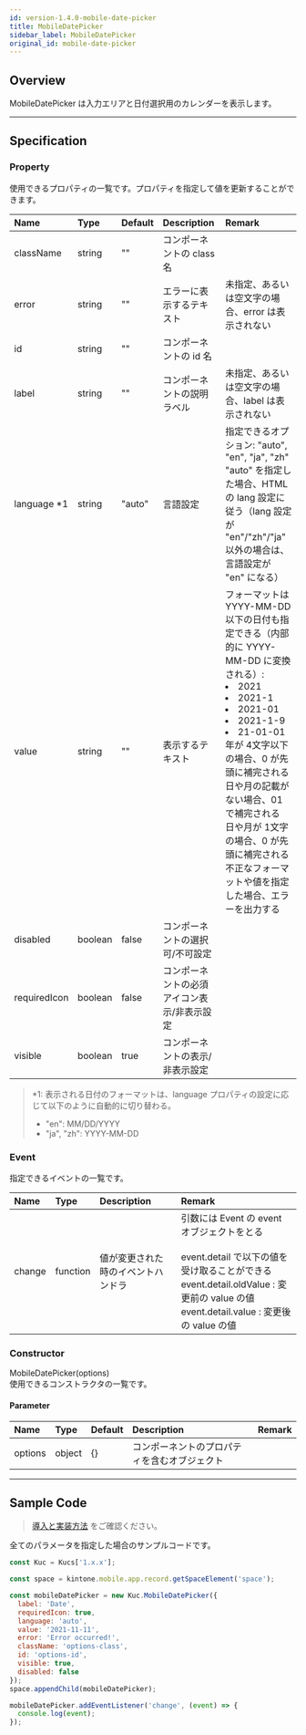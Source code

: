 ```yaml
---
id: version-1.4.0-mobile-date-picker
title: MobileDatePicker
sidebar_label: MobileDatePicker
original_id: mobile-date-picker
---
```


## Overview

MobileDatePicker は入力エリアと日付選択用のカレンダーを表示します。

<div class="sample-container" id="mobile-date-picker">
  <div id="sample-container__components"></div>
</div>
<script src="/js/samples/mobile/mobile-date-picker.js"></script>

---

## Specification

### Property

使用できるプロパティの一覧です。プロパティを指定して値を更新することができます。

| Name | Type | Default | Description | Remark |
| :--- | :--- | :--- | :--- | :--- |
| className | string | ""  | コンポーネントの class 名 | |
| error | string | ""  | エラーに表示するテキスト | 未指定、あるいは空文字の場合、error は表示されない |
| id | string | ""  | コンポーネントの id 名 | |
| label | string | ""  | コンポーネントの説明ラベル | 未指定、あるいは空文字の場合、label は表示されない |
| language *1 | string | "auto"  | 言語設定 | 指定できるオプション: "auto", "en", "ja", "zh"<br>"auto" を指定した場合、HTML の lang 設定に従う（lang 設定が "en"/"zh"/"ja" 以外の場合は、言語設定が "en" になる） |
| value | string | ""  | 表示するテキスト | フォーマットは YYYY-MM-DD<br>以下の日付も指定できる（内部的に YYYY-MM-DD に変換される）:<li>2021</li><li>2021-1</li><li>2021-01</li><li>2021-1-9</li><li>21-01-01</li>年が 4文字以下の場合、0 が先頭に補完される<br>日や月の記載がない場合、01 で補完される<br>日や月が 1文字の場合、0 が先頭に補完される<br>不正なフォーマットや値を指定した場合、エラーを出力する |
| disabled | boolean | false | コンポーネントの選択可/不可設定 | |
| requiredIcon | boolean | false | コンポーネントの必須アイコン表示/非表示設定 | |
| visible | boolean | true | コンポーネントの表示/非表示設定 | |

> *1: 表示される日付のフォーマットは、language プロパティの設定に応じて以下のように自動的に切り替わる。
>
> - "en": MM/DD/YYYY
> - "ja", "zh": YYYY-MM-DD

### Event

指定できるイベントの一覧です。

| Name | Type | Description | Remark |
| :--- | :--- | :--- | :--- |
| change | function | 値が変更された時のイベントハンドラ | 引数には Event の event オブジェクトをとる<br><br>event.detail で以下の値を受け取ることができる<br>event.detail.oldValue : 変更前の value の値<br>event.detail.value : 変更後の value の値 |

### Constructor

MobileDatePicker(options)<br>
使用できるコンストラクタの一覧です。

#### Parameter

| Name | Type | Default | Description | Remark |
| :--- | :--- | :--- | :--- | :--- |
| options  | object | {} | コンポーネントのプロパティを含むオブジェクト |  |

---

## Sample Code
>[導入と実装方法](../../getting-started/quick-start.md#installation) をご確認ください。

全てのパラメータを指定した場合のサンプルコードです。

```javascript
const Kuc = Kucs['1.x.x'];

const space = kintone.mobile.app.record.getSpaceElement('space');

const mobileDatePicker = new Kuc.MobileDatePicker({
  label: 'Date',
  requiredIcon: true,
  language: 'auto',
  value: '2021-11-11',
  error: 'Error occurred!',
  className: 'options-class',
  id: 'options-id',
  visible: true,
  disabled: false
});
space.appendChild(mobileDatePicker);

mobileDatePicker.addEventListener('change', (event) => {
  console.log(event);
});
```
